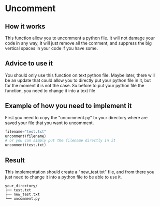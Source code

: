 # Uncomment

## How it works

This function allow you to uncomment a python file. It will not damage your code in any way, it will just remove all the comment, and suppress the big vertical spaces in your code if you have some.

## Advice to use it

You should only use this function on text python file. Maybe later, there will be an update that could allow you to directly put your python file in it, but for the moment it is not the case. So before to put your python file the function, you need to change it into a text file

## Example of how you need to implement it

First you need to copy the "uncomment.py" to your directory where are saved your file that you want to uncomment.

```python
filename="test.txt"
uncomment(filename)
# or you can simply put the filename directly in it
uncomment(test.txt)
```

## Result

This implementation should create a "new_test.txt" file, and from there you just need to change it into a python file to be able to use it.

```
your_directory/
├── test.txt
├── new_test.txt
└── uncomment.py
```


